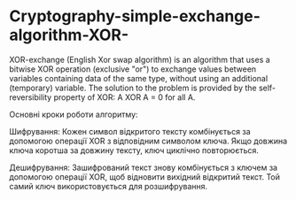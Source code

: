 # Cryptography-simple-exchange-algorithm-XOR-
XOR-exchange (English Xor swap algorithm) is an algorithm that uses a bitwise XOR operation (exclusive "or") to exchange values ​​between variables containing data of the same type, without using an additional (temporary) variable. The solution to the problem is provided by the self-reversibility property of XOR: A XOR A = 0 for all A.

Основні кроки роботи алгоритму:

Шифрування: Кожен символ відкритого тексту комбінується за допомогою операції XOR з відповідним символом ключа. Якщо довжина ключа коротша за довжину тексту, ключ циклічно повторюється.

Дешифрування: Зашифрований текст знову комбінується з ключем за допомогою операції XOR, щоб відновити вихідний відкритий текст. Той самий ключ використовується для розшифрування.
